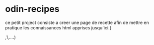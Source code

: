 # odin-recipes
ce petit project consiste a creer une page de recette afin de mettre en pratique les connaissances html apprises jusqu'ici.(<p>,<h>1,....)